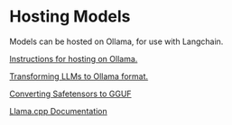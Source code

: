 # Hosting Models

Models can be hosted on Ollama, for use with Langchain.

[Instructions for hosting on Ollama.](https://github.com/ollama/ollama/blob/main/docs/modelfile.md)

[Transforming LLMs to Ollama format.](https://github.com/ollama/ollama/blob/main/docs/import.md)

[Converting Safetensors to GGUF](https://www.reddit.com/r/LocalLLaMA/comments/18elm98/diy_converting_safetensors_format_to_gguf_on_a_mac/)

[Llama.cpp Documentation](https://github.com/ggerganov/llama.cpp)
